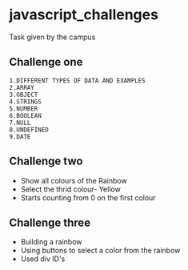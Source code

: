 # javascript_challenges
Task given by the campus 

## Challenge one
    1.DIFFERENT TYPES OF DATA AND EXAMPLES
    2.ARRAY
    3.OBJECT
    4.STRINGS
    5.NUMBER
    6.BOOLEAN
    7.NULL
    8.UNDEFINED
    9.DATE


## Challenge two
- Show all colours of the Rainbow
- Select the thrid colour- Yellow
- Starts counting from 0 on the first colour

## Challenge three
- Building a rainbow 
- Using buttons to select a color from the rainbow
- Used div ID's

